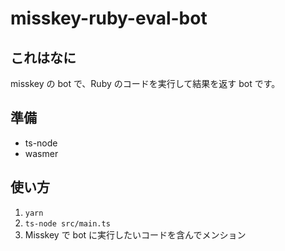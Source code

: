 misskey-ruby-eval-bot
===

## これはなに

misskey の bot で、Ruby のコードを実行して結果を返す bot です。

## 準備

- ts-node
- wasmer

## 使い方

1. `yarn`
2. `ts-node src/main.ts`
3. Misskey で bot に実行したいコードを含んでメンション
